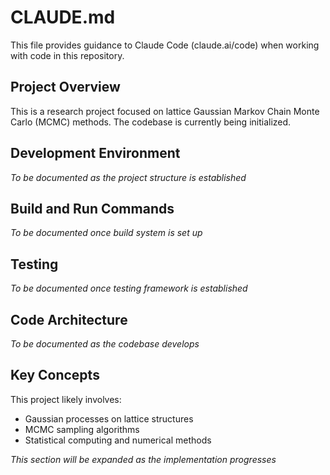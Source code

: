 # CLAUDE.md

This file provides guidance to Claude Code (claude.ai/code) when working with code in this repository.

## Project Overview

This is a research project focused on lattice Gaussian Markov Chain Monte Carlo (MCMC) methods. The codebase is currently being initialized.

## Development Environment

*To be documented as the project structure is established*

## Build and Run Commands

*To be documented once build system is set up*

## Testing

*To be documented once testing framework is established*

## Code Architecture

*To be documented as the codebase develops*

## Key Concepts

This project likely involves:
- Gaussian processes on lattice structures
- MCMC sampling algorithms
- Statistical computing and numerical methods

*This section will be expanded as the implementation progresses*